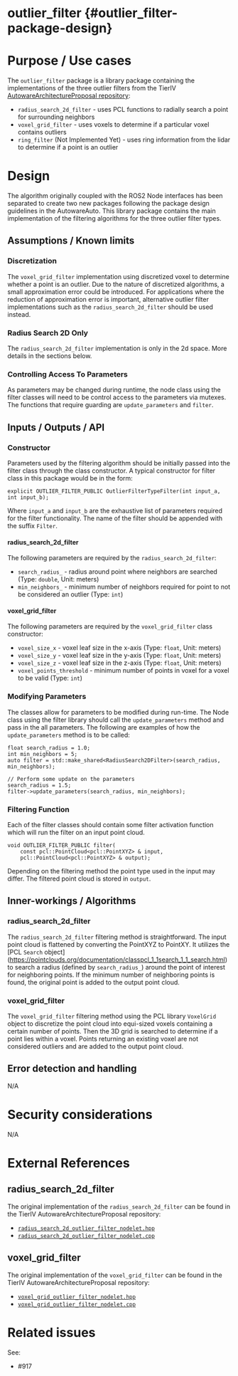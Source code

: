 outlier_filter {#outlier_filter-package-design}
===========


# Purpose / Use cases

The `outlier_filter` package is a library package containing the implementations of the three
outlier filters from the TierIV [AutowareArchitectureProposal repository](https://github.com/tier4/AutowareArchitectureProposal.iv):
 * `radius_search_2d_filter` - uses PCL functions to radially search a point for surrounding neighbors 
 * `voxel_grid_filter` - uses voxels to determine if a particular voxel contains outliers
 * `ring_filter` (Not Implemented Yet) - uses ring information from the lidar to determine if a point is an outlier  


# Design
<!-- Required -->
<!-- Things to consider:
    - How does it work? -->

The algorithm originally coupled with the ROS2 Node interfaces has been separated to create two new
packages following the package design guidelines in the AutowareAuto. This library package contains
the main implementation of the filtering algorithms for the three outlier filter types.


## Assumptions / Known limits
<!-- Required -->

### Discretization

The `voxel_grid_filter` implementation using discretized voxel to determine whether a point is an
outlier. Due to the nature of discretized algorithms, a small approximation error could be
introduced. For applications where the reduction of approximation error is important, alternative
outlier filter implementations such as the `radius_search_2d_filter` should be used instead.

### Radius Search 2D Only

The `radius_search_2d_filter` implementation is only in the 2d space. More details in the sections below.

### Controlling Access To Parameters

As parameters may be changed during runtime, the node class using the filter classes will need to be
control access to the parameters via mutexes. The functions that require guarding are
`update_parameters` and `filter`.


## Inputs / Outputs / API
<!-- Required -->
<!-- Things to consider:
    - How do you use the package / API? -->
### Constructor

Parameters used by the filtering algorithm should be initially passed into the filter class through
the class constructor. A typical constructor for filter class in this package would be in the
form:

```{cpp}
explicit OUTLIER_FILTER_PUBLIC OutlierFilterTypeFilter(int input_a, int input_b);
```

Where `input_a` and `input_b` are the exhaustive list of parameters required for the filter
functionality. The name of the filter should be appended with the suffix `Filter`.


#### radius_search_2d_filter

The following parameters are required by the `radius_search_2d_filter`:
 * `search_radius_` - radius around point where neighbors are searched (Type: `double`, Unit: meters)
 * `min_neighbors_` - minimum number of neighbors required for point to not be considered an outlier (Type: `int`)


#### voxel_grid_filter

The following parameters are required by the `voxel_grid_filter` class constructor:
 * `voxel_size_x` - voxel leaf size in the x-axis (Type: `float`, Unit: meters)
 * `voxel_size_y` - voxel leaf size in the y-axis (Type: `float`, Unit: meters) 
 * `voxel_size_z` - voxel leaf size in the z-axis (Type: `float`, Unit: meters)
 * `voxel_points_threshold` - minimum number of points in voxel for a voxel to be valid (Type: `int`)


### Modifying Parameters

The classes allow for parameters to be modified during run-time. The Node class using the filter
library should call the `update_parameters` method and pass in the all parameters. The following
are examples of how the `update_parameters` method is to be called:

```{cpp}
float search_radius = 1.0;
int min_neighbors = 5;
auto filter = std::make_shared<RadiusSearch2DFilter>(search_radius, min_neighbors);

// Perform some update on the parameters
search_radius = 1.5;
filter->update_parameters(search_radius, min_neighbors);
```


### Filtering Function

Each of the filter classes should contain some filter activation function which will run the filter
on an input point cloud.

```{cpp}
void OUTLIER_FILTER_PUBLIC filter(
    const pcl::PointCloud<pcl::PointXYZ> & input,
    pcl::PointCloud<pcl::PointXYZ> & output);
```

Depending on the filtering method the point type used in the input may differ. The filtered point
cloud is stored in `output`.


## Inner-workings / Algorithms
<!-- If applicable -->
### radius_search_2d_filter

The `radius_search_2d_filter` filtering method is straightforward. The input point cloud is
flattened by converting the PointXYZ to PointXY. It utilizes the [PCL `Search` object]
(https://pointclouds.org/documentation/classpcl_1_1search_1_1_search.html) to search a radius
(defined by `search_radius_`) around the point of interest for neighboring points. If the minimum
number of neighboring points is found, the original point is added to the output point cloud.


### voxel_grid_filter

The `voxel_grid_filter` filtering method using the PCL library `VoxelGrid` object to discretize the
point cloud into equi-sized voxels containing a certain number of points. Then the 3D grid is
searched to determine if a point lies within a voxel. Points returning an existing voxel are not
considered outliers and are added to the output point cloud.


## Error detection and handling
<!-- Required -->

N/A


# Security considerations
<!-- Required -->
<!-- Things to consider:
- Spoofing (How do you check for and handle fake input?)
- Tampering (How do you check for and handle tampered input?)
- Repudiation (How are you affected by the actions of external actors?).
- Information Disclosure (Can data leak?).
- Denial of Service (How do you handle spamming?).
- Elevation of Privilege (Do you need to change permission levels during execution?) -->

N/A

# External References

## radius_search_2d_filter

The original implementation of the `radius_search_2d_filter` can be found in the TierIV
AutowareArchitectureProposal repository:
* [`radius_search_2d_outlier_filter_nodelet.hpp`](https://github.com/tier4/AutowareArchitectureProposal.iv/blob/ros2/sensing/preprocessor/pointcloud/pointcloud_preprocessor/include/pointcloud_preprocessor/outlier_filter/radius_search_2d_outlier_filter_nodelet.hpp)
* [`radius_search_2d_outlier_filter_nodelet.cpp`](https://github.com/tier4/AutowareArchitectureProposal.iv/blob/ros2/sensing/preprocessor/pointcloud/pointcloud_preprocessor/src/outlier_filter/radius_search_2d_outlier_filter_nodelet.cpp)


## voxel_grid_filter

The original implementation of the `voxel_grid_filter` can be found in the TierIV
AutowareArchitectureProposal repository:
* [`voxel_grid_outlier_filter_nodelet.hpp`](https://github.com/tier4/AutowareArchitectureProposal.iv/blob/ros2/sensing/preprocessor/pointcloud/pointcloud_preprocessor/include/pointcloud_preprocessor/outlier_filter/voxel_grid_outlier_filter_nodelet.hpp)
* [`voxel_grid_outlier_filter_nodelet.cpp`](https://github.com/tier4/AutowareArchitectureProposal.iv/blob/ros2/sensing/preprocessor/pointcloud/pointcloud_preprocessor/src/outlier_filter/voxel_grid_outlier_filter_nodelet.cpp)


# Related issues
<!-- Required -->

See:
 - #917
